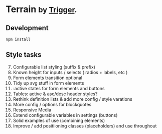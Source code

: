 # Terrain <small>by <a href="https://triggerapp.com">Trigger</a>.</small>

## Development

    npm install


## Style tasks

7.  Configurable list styling (suffix & prefix)
1.  Known height for inputs / selects ( radios + labels, etc )
2.  Form elements transition optional
3.  Tidy up svg stuff in form elements
4.  :active states for form elements and buttons
5.  Tables: active & asc/desc header styles?
8.  Rethink definition lists & add more config / style varations
9.  More config / options for blockquotes
10. Responsive Media
11. Extend configurable variables in settings (buttons)
12. Solid examples of use (combining elements)
13. Improve / add positiioning classes (placeholders) and use throughout
